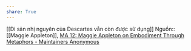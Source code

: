 ```yaml
---
share: True
---
```

[[Di sản nhị nguyên của Descartes vẫn còn được sử dụng]]
Nguồn:: [[Maggie Appleton]], [MA 12: Maggie Appleton on Embodiment Through Metaphors - Maintainers Anonymous](https://maintainersanonymous.com/metaphor/#t=01:04)
